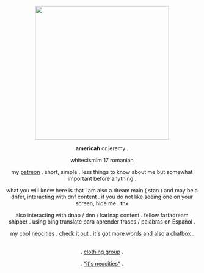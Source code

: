 <p align="center">
<img width="350" src="https://i.postimg.cc/vT66w7hz/adafdfadw2.png">

<p align="center">
<strong>americah</strong> or jeremy .
<p align="center"> whitecismlm 17 romanian
<p align="center"> my <a href="https://patreon.com/dnfer/about">patreon</a> . short, simple . less things to know about me but somewhat important before anything .
<p align="center">what you will know here is that i am also a dream main ( stan ) and may be a dnfer, interacting with dnf content . if you do not like seeing one on your screen, hide me . thx
<p align="center">also interacting with dnap / dnn / karlnap content . fellow farfadream shipper . using bing translate para aprender frases / palabras en Español .
<p align="center"> my cool <a href="https://mwii.neocities.org">neocities</a> . check it out . it's got more words and also a chatbox .
<br>
<br>
<p align="center"> . <a href="https://www.roblox.com/groups/15077806/america-angels#!/store">clothing group</a> .
<p align="center"> . <a href="https://aangels.neocities.org">^it's neocities^</a> .
